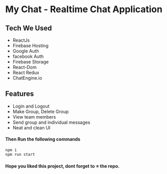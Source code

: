 

# My Chat - Realtime Chat Application

## Tech We Used

- ReactJs
- Firebase Hosting
- Google Auth
- facebook Auth
- Firebase Storage
- React-Dom
- React Redux
- ChatEngine.io

## Features

- Login and Logout
- Make Group, Delete Group
- View team members
- Send group and individual messages
- Neat and clean UI


#### Then Run the following commands
```
npm i
npm run start
```




#### Hope you liked this project, dont forget to ⭐ the repo.
